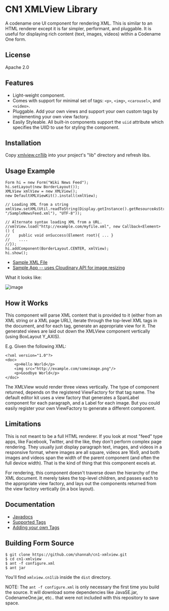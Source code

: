 # CN1 XMLView Library

A codename one UI component for rendering XML.  This is similar to an HTML renderer except it is far simpler, performant,
and pluggable.  It is useful for displaying rich content (text, images, videos) within a Codename One form.

## License

Apache 2.0

## Features

* Light-weight component.
* Comes with support for minimal set of tags: `<p>`, `<img>`, `<carousel>`, and `<video>`.
* Pluggable.  Add your own views and support your own custom tags by implementing your own view factory.
* Easily Styleable.  All built-in components support the `uiid` attribute which specifies the UIID to use for styling the component.

## Installation

Copy [xmlview.cn1lib](https://github.com/shannah/cn1-xmlview/raw/master/xmlview.cn1lib) into your project's "lib" directory and refresh libs.

## Usage Example

~~~~
Form hi = new Form("Wiki News Feed");
hi.setLayout(new BorderLayout());
XMLView xmlView = new XMLView();
new DefaultXMLViewKit().install(xmlView);

// Loading XML from a string
xmlView.setXML(Util.readToString(Display.getInstance().getResourceAsStream(null, "/SampleNewsFeed.xml"), "UTF-8"));

// Alternate syntax loading XML from a URL.
//xmlView.load("http://example.com/myfile.xml", new Callback<Element>() {
//    public void onSuccess(Element root){ ... }
//    ....
//});
hi.addComponent(BorderLayout.CENTER, xmlView);
hi.show();

~~~~

* [Sample XML File](https://github.com/shannah/cn1-xmlview/blob/master/src/SampleNewsFeed.xml)
* [Sample App -- uses Cloudinary API for image resizing](https://github.com/shannah/cn1-xmlview/blob/master/src/com/codename1/demos/xmlview/XMLViewDemo.java)

What it looks like:

![image](https://cloud.githubusercontent.com/assets/2677562/11411088/940b6dba-9381-11e5-9662-d9a486e51cb7.png)

## How it Works

This component will parse XML content that is provided to it (either from an XML string
or a XML page URL), iterate through the top-level XML tags in the document, and for each tag, generate an appropriate view for it.  The generated views are laid out down the XMLView component vertically (using BoxLayout Y_AXIS).

E.g.  Given the following XML:

~~~~
<?xml version="1.0"?>
<doc>
    <p>Hello World</p>
    <img src="http://example.com/someimage.png"/>
    <p>Goodbye World</p>
</doc>
~~~~

The XMLView would render three views vertically.  The type of component returned, depends on the registered ViewFactory for that tag name.  The default editor kit uses a view factory that generates a SpanLabel component for each paragraph, and a Label for each image.  But you could easily register your own ViewFactory to generate a different component.


## Limitations

This is not meant to be a full HTML renderer.  If you look at most "feed" type apps, like Facebook, Twitter, and the like, they don't perform complex page rendering.  They usually just display paragraph text, images, and videos in a responsive format, where images are all square, videos are 16x9, and both images and videos span the width of the parent component (and often the full device width).  That is the kind of thing that this component excels at.

For rendering, this component doesn't traverse down the hierarchy of the XML document.  It merely takes the top-level children, and passes each to the appropriate view factory, and lays out the components returned from the view factory vertically (in a box layout).

## Documentation

* [Javadocs](http://shannah.github.io/cn1-xmlview/javadoc/index.html)
* [Supported Tags](https://github.com/shannah/cn1-xmlview/wiki/Supported-Tags)
* [Adding your own Tags](https://github.com/shannah/cn1-xmlview/wiki/Custom-Tag-Support)

## Building Form Source

~~~~
$ git clone https://github.com/shannah/cn1-xmlview.git
$ cd cn1-xmlview
$ ant -f configure.xml
$ ant jar
~~~~

You'll find `xmlview.cn1lib` inside the `dist` directory.

NOTE:  The `ant -f configure.xml` is only necessary the first time you build the source.  It will download some dependencies
like JavaSE.jar, CodenameOne.jar, etc.. that were not included with this repository to save space.
